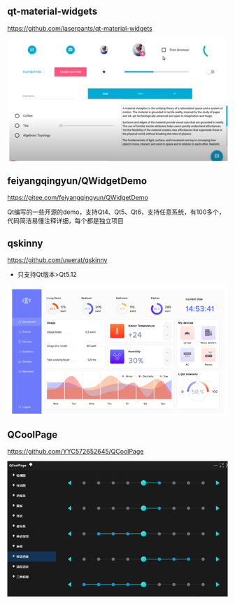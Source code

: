 ## qt-material-widgets

https://github.com/laserpants/qt-material-widgets

![](./image/qt-material-widgets.png)

## feiyangqingyun/QWidgetDemo

https://gitee.com/feiyangqingyun/QWidgetDemo

Qt编写的一些开源的demo，支持Qt4、Qt5、Qt6，支持任意系统，有100多个，代码简洁易懂注释详细，每个都是独立项目

## qskinny

https://github.com/uwerat/qskinny

* 只支持Qt版本>Qt5.12

![](./image/qskinny.jpg)

## QCoolPage

https://github.com/YYC572652645/QCoolPage

![](./image/QCoolPage.jpg)
